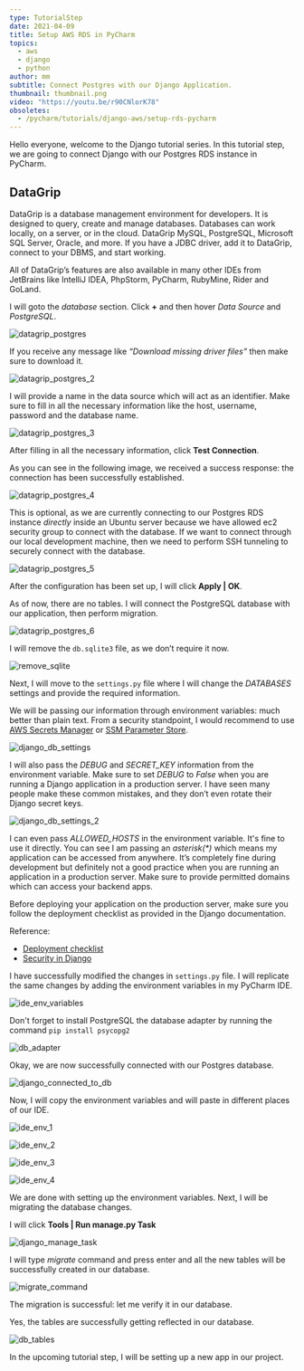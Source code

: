 ```yaml
---
type: TutorialStep
date: 2021-04-09
title: Setup AWS RDS in PyCharm
topics:
  - aws
  - django
  - python
author: mm
subtitle: Connect Postgres with our Django Application.
thumbnail: thumbnail.png
video: "https://youtu.be/r90CNlorK78"
obsoletes:
  - /pycharm/tutorials/django-aws/setup-rds-pycharm
---
```


Hello everyone, welcome to the Django tutorial series. In this tutorial step, we are going to connect Django with our Postgres RDS instance in PyCharm.

## DataGrip

DataGrip is a database management environment for developers. It is designed to query, create and manage databases. Databases can work locally, on a server, or in the cloud. DataGrip MySQL, PostgreSQL, Microsoft SQL Server, Oracle, and more. If you have a JDBC driver, add it to DataGrip, connect to your DBMS, and start working.

All of DataGrip’s features are also available in many other IDEs from JetBrains like IntelliJ IDEA, PhpStorm, PyCharm, RubyMine, Rider and GoLand.

I will goto the _database_ section. Click **+** and then hover _Data Source_ and _PostgreSQL_.

![datagrip_postgres](steps/step1.png)

If you receive any message like _“Download missing driver files”_ then make sure to download it.

![datagrip_postgres_2](steps/step2.png)

I will provide a name in the data source which will act as an identifier. Make sure to fill in all the necessary information like the host, username, password and the database name.

![datagrip_postgres_3](steps/step3.png)

After filling in all the necessary information, click **Test Connection**.

As you can see in the following image, we received a success response: the connection has been successfully established.

![datagrip_postgres_4](steps/step4.png)

This is optional, as we are currently connecting to our Postgres RDS instance _directly_ inside an Ubuntu server because we have allowed ec2 security group to connect with the database. If we want to connect through our local development machine, then we need to perform SSH tunneling to securely connect with the database.

![datagrip_postgres_5](steps/step5.png)

After the configuration has been set up, I will click **Apply | OK**.

As of now, there are no tables. I will connect the PostgreSQL database with our application, then perform migration.

![datagrip_postgres_6](steps/step6.png)

I will remove the `db.sqlite3` file, as we don’t require it now.

![remove_sqlite](steps/step7.png)

Next, I will move to the `settings.py` file where I will change the _DATABASES_ settings and provide the required information.

We will be passing our information through environment variables: much better than plain text. From a security standpoint, I would recommend to
use [AWS Secrets Manager](https://aws.amazon.com/secrets-manager/) or
[SSM Parameter Store](https://docs.aws.amazon.com/systems-manager/latest/userguide/systems-manager-parameter-store.html).

![django_db_settings](steps/step8.png)

I will also pass the _DEBUG_ and _SECRET_KEY_ information from the environment variable. Make sure to set _DEBUG_ to _False_ when you are running a Django application in a production server. I have seen many people make these common mistakes, and they don’t even rotate their Django secret keys.

![django_db_settings_2](steps/step9.png)

I can even pass _ALLOWED_HOSTS_ in the environment variable. It's fine to use it directly. You can see I am passing an _asterisk(\*)_ which means my application can be accessed from anywhere. It’s completely fine during development but definitely not a good practice when you are running an application in a production server. Make sure to provide permitted domains which can access your backend apps.

Before deploying your application on the production server, make sure you follow the deployment checklist as provided in the Django documentation.

Reference:

- [Deployment checklist](https://docs.djangoproject.com/en/3.1/howto/deployment/checklist/)
- [Security in Django](https://docs.djangoproject.com/en/3.1/topics/security/)

I have successfully modified the changes in `settings.py` file. I will replicate the same changes by adding the environment variables in my PyCharm IDE.

![ide_env_variables](steps/step10.png)

Don't forget to install PostgreSQL the database adapter by running the command `pip install psycopg2`

![db_adapter](steps/step11.png)

Okay, we are now successfully connected with our Postgres database.

![django_connected_to_db](steps/step12.png)

Now, I will copy the environment variables and will paste in
different places of our IDE.

![ide_env_1](steps/step13.png)

![ide_env_2](steps/step14.png)

![ide_env_3](steps/step15.png)

![ide_env_4](steps/step16.png)

We are done with setting up the environment variables. Next, I will be migrating the database changes.

I will click **Tools | Run manage.py Task**

![django_manage_task](steps/step17.png)

I will type _migrate_ command and press enter and all the new tables will be successfully created in our database.

![migrate_command](steps/step18.png)

The migration is successful: let me verify it in our database.

Yes, the tables are successfully getting reflected in our database.

![db_tables](steps/step19.png)

In the upcoming tutorial step, I will be setting up a new app in our project.
